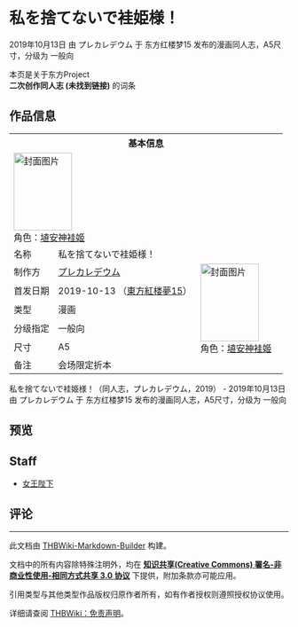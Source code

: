 # 私を捨てないで袿姫様！

<!-- source html: G:\repos\THBWiki-Markdown-Builder\THBWikiMarkdown\Temp\main\e\e7\ns0%3A%E7%A7%81%E3%82%92%E6%8D%A8%E3%81%A6%E3%81%AA%E3%81%84%E3%81%A7%E8%A2%BF%E5%A7%AB%E6%A7%98%EF%BC%81.html -->

2019年10月13日 由 プレカレデウム 于 东方红楼梦15 发布的漫画同人志，A5尺寸，分级为 一般向

本页是关于东方Project  
 **二次创作同人志 (未找到链接)** 的词条

## 作品信息

<table><tbody><tr><th colspan="3">基本信息</th></tr><tr><td class="cover-artwork-mobile" colspan="2"><a href="./文件-私を捨てないで袿姫様！封面.jpg.md" class="image" title="封面图片"><img alt="封面图片" src="https://upload.thwiki.cc/thumb/3/3d/%E7%A7%81%E3%82%92%E6%8D%A8%E3%81%A6%E3%81%AA%E3%81%84%E3%81%A7%E8%A2%BF%E5%A7%AB%E6%A7%98%EF%BC%81%E5%B0%81%E9%9D%A2.jpg/105px-%E7%A7%81%E3%82%92%E6%8D%A8%E3%81%A6%E3%81%AA%E3%81%84%E3%81%A7%E8%A2%BF%E5%A7%AB%E6%A7%98%EF%BC%81%E5%B0%81%E9%9D%A2.jpg" decoding="async" loading="lazy" width="105" height="140" srcset="https://upload.thwiki.cc/thumb/3/3d/%E7%A7%81%E3%82%92%E6%8D%A8%E3%81%A6%E3%81%AA%E3%81%84%E3%81%A7%E8%A2%BF%E5%A7%AB%E6%A7%98%EF%BC%81%E5%B0%81%E9%9D%A2.jpg/157px-%E7%A7%81%E3%82%92%E6%8D%A8%E3%81%A6%E3%81%AA%E3%81%84%E3%81%A7%E8%A2%BF%E5%A7%AB%E6%A7%98%EF%BC%81%E5%B0%81%E9%9D%A2.jpg 1.5x, https://upload.thwiki.cc/thumb/3/3d/%E7%A7%81%E3%82%92%E6%8D%A8%E3%81%A6%E3%81%AA%E3%81%84%E3%81%A7%E8%A2%BF%E5%A7%AB%E6%A7%98%EF%BC%81%E5%B0%81%E9%9D%A2.jpg/210px-%E7%A7%81%E3%82%92%E6%8D%A8%E3%81%A6%E3%81%AA%E3%81%84%E3%81%A7%E8%A2%BF%E5%A7%AB%E6%A7%98%EF%BC%81%E5%B0%81%E9%9D%A2.jpg 2x" data-file-width="750" data-file-height="1000"></a><div class="cover-char">角色：<a href="./埴安神袿姬.md" title="埴安神袿姬">埴安神袿姬</a></div></td>
</tr><tr><td class="label">名称</td><td colspan="2"> 私を捨てないで袿姫様！ </td></tr><tr><td class="label">制作方</td><td><a href="./プレカレデウム.md" title="プレカレデウム">プレカレデウム</a></td><td class="cover-artwork" rowspan="5" style="min-width:140px;"><a href="./文件-私を捨てないで袿姫様！封面.jpg.md" class="image" title="封面图片"><img alt="封面图片" src="https://upload.thwiki.cc/thumb/3/3d/%E7%A7%81%E3%82%92%E6%8D%A8%E3%81%A6%E3%81%AA%E3%81%84%E3%81%A7%E8%A2%BF%E5%A7%AB%E6%A7%98%EF%BC%81%E5%B0%81%E9%9D%A2.jpg/105px-%E7%A7%81%E3%82%92%E6%8D%A8%E3%81%A6%E3%81%AA%E3%81%84%E3%81%A7%E8%A2%BF%E5%A7%AB%E6%A7%98%EF%BC%81%E5%B0%81%E9%9D%A2.jpg" decoding="async" loading="lazy" width="105" height="140" srcset="https://upload.thwiki.cc/thumb/3/3d/%E7%A7%81%E3%82%92%E6%8D%A8%E3%81%A6%E3%81%AA%E3%81%84%E3%81%A7%E8%A2%BF%E5%A7%AB%E6%A7%98%EF%BC%81%E5%B0%81%E9%9D%A2.jpg/157px-%E7%A7%81%E3%82%92%E6%8D%A8%E3%81%A6%E3%81%AA%E3%81%84%E3%81%A7%E8%A2%BF%E5%A7%AB%E6%A7%98%EF%BC%81%E5%B0%81%E9%9D%A2.jpg 1.5x, https://upload.thwiki.cc/thumb/3/3d/%E7%A7%81%E3%82%92%E6%8D%A8%E3%81%A6%E3%81%AA%E3%81%84%E3%81%A7%E8%A2%BF%E5%A7%AB%E6%A7%98%EF%BC%81%E5%B0%81%E9%9D%A2.jpg/210px-%E7%A7%81%E3%82%92%E6%8D%A8%E3%81%A6%E3%81%AA%E3%81%84%E3%81%A7%E8%A2%BF%E5%A7%AB%E6%A7%98%EF%BC%81%E5%B0%81%E9%9D%A2.jpg 2x" data-file-width="750" data-file-height="1000"></a><div class="cover-char">角色：<a href="./埴安神袿姬.md" title="埴安神袿姬">埴安神袿姬</a></div></td>
</tr><tr><td class="label">首发日期</td><td>2019-10-13&#160;（<a href="/展会作品列表?e=%E4%B8%9C%E6%96%B9%E7%BA%A2%E6%A5%BC%E6%A2%A6%2315">東方紅楼夢15</a>）</td></tr><tr><td class="label">类型</td><td>漫画</td></tr><tr><td class="label">分级指定</td><td>一般向</td></tr><tr><td class="label">尺寸</td><td>A5</td></tr><tr><td class="label">备注</td><td colspan="2">会场限定折本</td></tr></tbody></table>

私を捨てないで袿姫様！（同人志，プレカレデウム，2019） - 2019年10月13日 由 プレカレデウム 于 东方红楼梦15 发布的漫画同人志，A5尺寸，分级为 一般向

## 预览

## Staff
- [女王陛下](./女王陛下.md)


## 评论




---

此文档由 [THBWiki-Markdown-Builder](https://github.com/Delsin-Yu/THBWiki-Markdown-Builder) 构建。

文档中的所有内容除特殊注明外，均在 [**知识共享(Creative Commons) 署名-非商业性使用-相同方式共享 3.0 协议**](https://creativecommons.org/licenses/by-sa/3.0/deed.zh-hans) 下提供，附加条款亦可能应用。

引用类型与其他类型作品版权归原作者所有，如有作者授权则遵照授权协议使用。

详细请查阅 [THBWiki：免责声明](https://thbwiki.cc/THBWiki:%E5%85%8D%E8%B4%A3%E5%A3%B0%E6%98%8E)。

